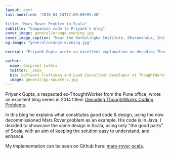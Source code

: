 ```yaml
---
layout: post
last-modified: '2016-04-24T12:00:00+05:30'

title: "Mars Rover Problem in Scala"
subtitle: "Companion code to Priyank's blog"
cover_image: general/orange-evening.jpg
cover_image_caption: "Near the Norbulingka Institute, Dharamshala, India"
og-image: "general/orange-evening.jpg"

excerpt: "Priyank Gupta wrote an excellent explanation on decoding ThoughtWorks coding problems with Mars Rover in Java as a sample. I re-wrote the solution in Scala."

author:
  name: Gurpreet Luthra
  twitter: _zenx_
  bio: Software Craftsman and Lead Consultant Developer at ThoughtWorks
  image: general/gp-square-v.jpg
---
```


Priyank Gupta, a respected ex-ThoughtWorker from the Pune office, wrote an excellent blog series in 2014 titled:
[Decoding ThoughtWorks Coding Problems](http://priyaaank.tumblr.com/post/95095165285/decoding-thoughtworks-coding-problems).

In this blog he explains what constitutes good code & design, using the now decommissioned Mars Rover problem as an example.
His code is in Java. I decided to showcase the same design in Scala, using only "the good parts" of Scala, with an aim of keeping
the solution easy to understand, and enhance. 

My implementation can be seen on Github here: [mars-rover-scala](https://github.com/gsluthra/mars-rover-scala).
